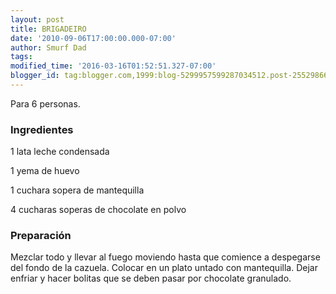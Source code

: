 ```yaml
---
layout: post
title: BRIGADEIRO
date: '2010-09-06T17:00:00.000-07:00'
author: Smurf Dad
tags: 
modified_time: '2016-03-16T01:52:51.327-07:00'
blogger_id: tag:blogger.com,1999:blog-5299957599287034512.post-2552986601860729948
---
```


Para 6 personas.

<h3>Ingredientes</h3>

1 lata leche condensada

1 yema de huevo

1 cuchara sopera de mantequilla

4 cucharas soperas de chocolate en polvo

<h3>Preparación</h3>

Mezclar todo y llevar al fuego moviendo hasta que comience a despegarse del fondo de la cazuela. Colocar en un plato untado con mantequilla. Dejar enfriar y hacer bolitas que se deben pasar por chocolate granulado.

